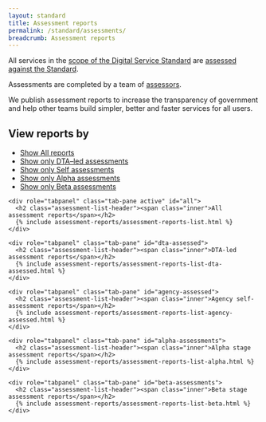```yaml
---
layout: standard
title: Assessment reports
permalink: /standard/assessments/
breadcrumb: Assessment reports
---
```


<div class="assessment-reports" markdown="1">

All services in the [scope of the Digital Service Standard](/standard/scope-of-standard/) are [assessed against the Standard](/standard/meeting-standard/).

Assessments are completed by a team of [assessors](https://www.dta.gov.au/standard/meeting-standard/becoming-an-assessor).

We publish assessment reports to increase the transparency of government and help other teams build simpler, better and faster services for all users.

## View reports by

  <ul class="inline-links">
    <li>
      <a href="#all" class="is-current"><span class="is-visuallyhidden">Show </span>All reports</a>
    </li>
    <li>
      <a href="#dta-assessed"><span class="is-visuallyhidden">Show only </span>DTA&ndash;led assessments</a>
    </li>
    <li>
      <a href="#agency-assessed"><span class="is-visuallyhidden">Show only </span>Self assessments</a>
    </li>
    <li>
      <a href="#alpha-assessments"><span class="is-visuallyhidden">Show only </span>Alpha assessments</a>
    </li>
    <li>
      <a href="#beta-assessments"><span class="is-visuallyhidden">Show only </span>Beta assessments</a>
    </li>
  </ul>

  <!-- Tab panes -->
  <div class="tab-content">

    <div role="tabpanel" class="tab-pane active" id="all">
      <h2 class="assessment-list-header"><span class="inner">All assessment reports</span></h2>
      {% include assessment-reports/assessment-reports-list.html %}
    </div>

    <div role="tabpanel" class="tab-pane" id="dta-assessed">
      <h2 class="assessment-list-header"><span class="inner">DTA-led assessment reports</span></h2>
      {% include assessment-reports/assessment-reports-list-dta-assessed.html %}
    </div>

    <div role="tabpanel" class="tab-pane" id="agency-assessed">
      <h2 class="assessment-list-header"><span class="inner">Agency self-assessment reports</span></h2>
      {% include assessment-reports/assessment-reports-list-agency-assessed.html %}
    </div>

    <div role="tabpanel" class="tab-pane" id="alpha-assessments">
      <h2 class="assessment-list-header"><span class="inner">Alpha stage assessment reports</span></h2>
      {% include assessment-reports/assessment-reports-list-alpha.html %}
    </div>

    <div role="tabpanel" class="tab-pane" id="beta-assessments">
      <h2 class="assessment-list-header"><span class="inner">Beta stage assessment reports</span></h2>
      {% include assessment-reports/assessment-reports-list-beta.html %}
    </div>
  </div>
</div>
